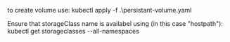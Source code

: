 to create volume use:
    kubectl apply -f .\persistant-volume.yaml

Ensure that storageClass name is availabel using (in this case "hostpath"):
    kubectl get storageclasses --all-namespaces